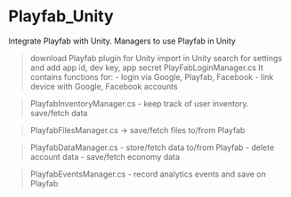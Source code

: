 # Playfab_Unity
Integrate Playfab with Unity. Managers to use Playfab in Unity

> download Playfab plugin for Unity
> import in Unity
> search for settings and add app id, dev key, app secret
> PlayFabLoginManager.cs
> It contains functions for:
    - login via Google, Playfab, Facebook
    - link device with Google, Facebook accounts

> PlayfabInventoryManager.cs
    - keep track of user inventory. save/fetch data

> PlayfabFilesManager.cs
    -> save/fetch files to/from Playfab

> PlayfabDataManager.cs
    - store/fetch data to/from Playfab
    - delete account data
    - save/fetch economy data

> PlayfabEventsManager.cs
    - record analytics events and save on Playfab
